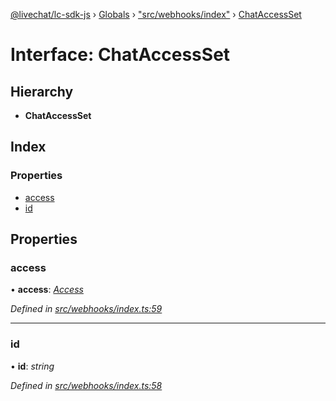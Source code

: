 [@livechat/lc-sdk-js](../README.md) › [Globals](../globals.md) › ["src/webhooks/index"](../modules/_src_webhooks_index_.md) › [ChatAccessSet](_src_webhooks_index_.chataccessset.md)

# Interface: ChatAccessSet

## Hierarchy

* **ChatAccessSet**

## Index

### Properties

* [access](_src_webhooks_index_.chataccessset.md#access)
* [id](_src_webhooks_index_.chataccessset.md#id)

## Properties

###  access

• **access**: *[Access](_src_objects_index_.access.md)*

*Defined in [src/webhooks/index.ts:59](https://github.com/livechat/lc-sdk-js/blob/3cb601c/src/webhooks/index.ts#L59)*

___

###  id

• **id**: *string*

*Defined in [src/webhooks/index.ts:58](https://github.com/livechat/lc-sdk-js/blob/3cb601c/src/webhooks/index.ts#L58)*
